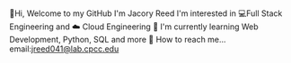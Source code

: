 👋Hi, Welcome to my GitHub
I'm Jacory Reed
I'm interested in 💻Full Stack Engineering and ☁️ Cloud Engineering
📖 I'm currently learning Web Development, Python, SQL and more
📧 How to reach me... email:jreed041@lab.cpcc.edu

